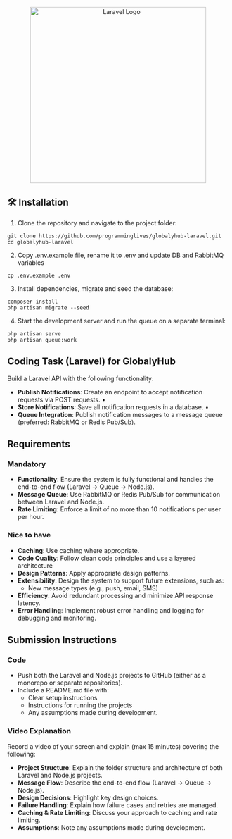 <p align="center">
<a href="https://sanjayapb.com.np" target="_blank">
<img src="https://static.wixstatic.com/media/5222ff_4e39373370694a619e2b96febe873809~mv2.png/v1/fill/w_200,h_38,al_c,q_85,usm_0.66_1.00_0.01,enc_avif,quality_auto/5222ff_4e39373370694a619e2b96febe873809~mv2.png" width="400" alt="Laravel Logo">
</a>
</p>


## 🛠 Installation

1. Clone the repository and navigate to the project folder:

```
git clone https://github.com/programminglives/globalyhub-laravel.git
cd globalyhub-laravel
```

2. Copy .env.example file, rename it to .env and update DB and RabbitMQ variables

```
cp .env.example .env
```

3. Install dependencies, migrate and seed the database:

```
composer install
php artisan migrate --seed
```

4. Start the development server and run the queue on a separate terminal:

```
php artisan serve
php artisan queue:work
```

## Coding Task (Laravel) for GlobalyHub

Build a Laravel API with the following functionality:
- **Publish Notifications**: Create an endpoint to accept notification requests via POST requests. •
- **Store Notifications**: Save all notification requests in a database. •
- **Queue Integration**: Publish notification messages to a message queue (preferred:
RabbitMQ or Redis Pub/Sub).

## Requirements

### Mandatory
- **Functionality**: Ensure the system is fully functional and handles the end-to-end flow (Laravel
→ Queue → Node.js).
- **Message Queue**: Use RabbitMQ or Redis Pub/Sub for communication between Laravel and
Node.js.
- **Rate Limiting**: Enforce a limit of no more than 10 notifications per user per hour. 
### Nice to have
- **Caching**: Use caching where appropriate.
- **Code Quality**: Follow clean code principles and use a layered architecture
- **Design Patterns**: Apply appropriate design patterns.
- **Extensibility**: Design the system to support future extensions, such as:
  - New message types (e.g., push, email, SMS)
- **Efficiency**: Avoid redundant processing and minimize API response latency.
- **Error Handling**: Implement robust error handling and logging for debugging and
monitoring.

## Submission Instructions

### Code 
- Push both the Laravel and Node.js projects to GitHub (either as a monorepo or separate
repositories).
- Include a README.md file with:
  - Clear setup instructions 
  - Instructions for running the projects
  - Any assumptions made during development.

### Video Explanation
Record a video of your screen and explain (max 15 minutes) covering the following:

- **Project Structure**: Explain the folder structure and architecture of both Laravel and Node.js
projects. 
- **Message Flow**: Describe the end-to-end flow (Laravel → Queue → Node.js).
- **Design Decisions**: Highlight key design choices.
- **Failure Handling**: Explain how failure cases and retries are managed.
- **Caching & Rate Limiting**: Discuss your approach to caching and rate limiting.
- **Assumptions**: Note any assumptions made during development.
